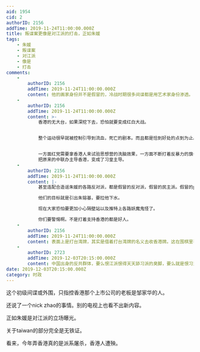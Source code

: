 ```yaml
---
aid: 1954
cid: 2
authorID: 2156
addTime: 2019-11-24T11:00:00.000Z
title: 叛谍案更像是对江派的打击，正如朱媛
tags:
    - 朱媛
    - 叛谍案
    - 对江派
    - 像是
    - 打击
comments:
    -
        authorID: 2156
        addTime: 2019-11-24T11:00:00.000Z
        content: 他的画家身份并不是假冒的，冷战时期很多间谍都是用艺术家身份渗透。
    -
        authorID: 2156
        addTime: 2019-11-24T11:00:00.000Z
        content: >-
            香港的无大台，如果深挖下去，恐怕就要变成红白大战。


            整个运动很早就被控制引导到流血，死亡的剧本。而且都是恰到好处的点到为止。


            一方面红党需要拿香港人来试验思想营的洗脑效果，一方面不断打着反暴力的旗号彻底收编港警，公安系统去替代它。
            把原来的中联办主导香港，变成了习皇主导。
    -
        authorID: 2156
        addTime: 2019-11-24T11:00:00.000Z
        content: |-
            甚至连配合造谣朱媛的各路反对派，都是假冒的反对派，假冒的民主派。假冒的pro dem。

            他们的目标就是引出朱镕基，要拉他下水。

            现在大家恐怕要更加小心隔壁站以及推特上各路妖魔鬼怪了。

            你们要警惕啊。不是打着支持香港的都是好人。
    -
        authorID: 2156
        addTime: 2019-11-24T11:00:00.000Z
        content: 表面上是打台湾牌，其实是借着打台湾牌的名义去收香港牌。这在围棋里有专门的术语，我一下子忘了。
    -
        authorID: 2723
        addTime: 2019-12-03T20:15:00.000Z
        content: 中国出身的反共群体，要么恨江派恨得天天舔习派的臭脚，要么就是恨习派恨得天天舔江派的臭脚。这些人啊，还能更没出息一点吗？我相信他们能。
date: 2019-12-03T20:15:00.000Z
category: 时政
---
```


这个初级间谍或外围，只指控香港那个上市公司的老板是邹家华的人。

还说了一个nick zhao的事情。别的电视上也看不出新内容。

正如朱媛是对江派的立场曝光。

关于taiwan的部分完全是无铁证。

看来，今年弄香港真的是派系屠杀，香港人遭殃。

